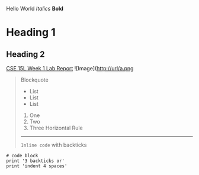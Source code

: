 Hello World
*Italics*
**Bold**
# Heading 1
## Heading 2
[CSE 15L Week 1 Lab Report](https://ucsd-cse15l-w23.github.io/week/week1/)
![Image]([http://url/a.png](https://ucsd-cse15l-w23.github.io/week/week1/)
> Blockquote
> - List
> - List
> - List
> 1. One
> 2. Two
> 3. Three
> Horizontal Rule
> ---
> `Inline code` with backticks
```
# code block
print '3 backticks or'
print 'indent 4 spaces'
```
